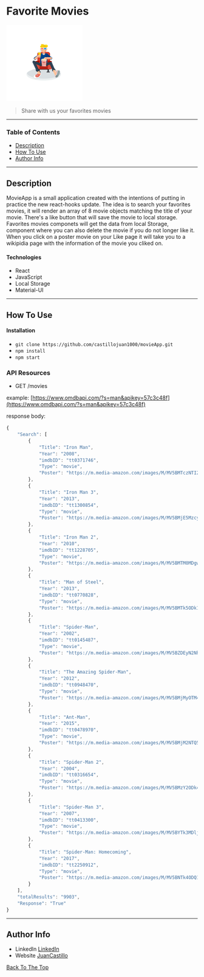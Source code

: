 # Favorite Movies 

 ![Project Image](img/favoriteMovies.png)

 > Share with us your favorites movies

 ---

 ### Table of Contents

- [Description](#description)
- [How To Use](#how-to-use)
- [Author Info](#author-info)

---

## Description

MovieApp is a small application created with the intentions of putting in practice the new react-hooks update. The idea is to search your favorites movies, it will render an array of 8 movie objects matching the title of your movie. There's a like button that will save the movie to local storage. Favorites movies componets will get the data from local Storage, component where you can also delete the movie if you do not longer like it. When you click on a poster movie on your Like page it will take you to a wikipidia page with the information of the movie you cliked on.

#### Technologies

- React 
- JavaScript 
- Local Storage
- Material-UI

---

## How To Use

#### Installation 

- `git clone https://github.com/castillojuan1000/movieApp.git`
- `npm install`
- `npm start`

### API Resources 

- GET /movies

example: [https://www.omdbapi.com/?s=man&apikey=57c3c48f](https://www.omdbapi.com/?s=man&apikey=57c3c48f)

response body: 

```javascript 
{
    "Search": [
        {
            "Title": "Iron Man",
            "Year": "2008",
            "imdbID": "tt0371746",
            "Type": "movie",
            "Poster": "https://m.media-amazon.com/images/M/MV5BMTczNTI2ODUwOF5BMl5BanBnXkFtZTcwMTU0NTIzMw@@._V1_SX300.jpg"
        },
        {
            "Title": "Iron Man 3",
            "Year": "2013",
            "imdbID": "tt1300854",
            "Type": "movie",
            "Poster": "https://m.media-amazon.com/images/M/MV5BMjE5MzcyNjk1M15BMl5BanBnXkFtZTcwMjQ4MjcxOQ@@._V1_SX300.jpg"
        },
        {
            "Title": "Iron Man 2",
            "Year": "2010",
            "imdbID": "tt1228705",
            "Type": "movie",
            "Poster": "https://m.media-amazon.com/images/M/MV5BMTM0MDgwNjMyMl5BMl5BanBnXkFtZTcwNTg3NzAzMw@@._V1_SX300.jpg"
        },
        {
            "Title": "Man of Steel",
            "Year": "2013",
            "imdbID": "tt0770828",
            "Type": "movie",
            "Poster": "https://m.media-amazon.com/images/M/MV5BMTk5ODk1NDkxMF5BMl5BanBnXkFtZTcwNTA5OTY0OQ@@._V1_SX300.jpg"
        },
        {
            "Title": "Spider-Man",
            "Year": "2002",
            "imdbID": "tt0145487",
            "Type": "movie",
            "Poster": "https://m.media-amazon.com/images/M/MV5BZDEyN2NhMjgtMjdhNi00MmNlLWE5YTgtZGE4MzNjMTRlMGEwXkEyXkFqcGdeQXVyNDUyOTg3Njg@._V1_SX300.jpg"
        },
        {
            "Title": "The Amazing Spider-Man",
            "Year": "2012",
            "imdbID": "tt0948470",
            "Type": "movie",
            "Poster": "https://m.media-amazon.com/images/M/MV5BMjMyOTM4MDMxNV5BMl5BanBnXkFtZTcwNjIyNzExOA@@._V1_SX300.jpg"
        },
        {
            "Title": "Ant-Man",
            "Year": "2015",
            "imdbID": "tt0478970",
            "Type": "movie",
            "Poster": "https://m.media-amazon.com/images/M/MV5BMjM2NTQ5Mzc2M15BMl5BanBnXkFtZTgwNTcxMDI2NTE@._V1_SX300.jpg"
        },
        {
            "Title": "Spider-Man 2",
            "Year": "2004",
            "imdbID": "tt0316654",
            "Type": "movie",
            "Poster": "https://m.media-amazon.com/images/M/MV5BMzY2ODk4NmUtOTVmNi00ZTdkLTlmOWYtMmE2OWVhNTU2OTVkXkEyXkFqcGdeQXVyMTQxNzMzNDI@._V1_SX300.jpg"
        },
        {
            "Title": "Spider-Man 3",
            "Year": "2007",
            "imdbID": "tt0413300",
            "Type": "movie",
            "Poster": "https://m.media-amazon.com/images/M/MV5BYTk3MDljOWQtNGI2My00OTEzLTlhYjQtOTQ4ODM2MzUwY2IwXkEyXkFqcGdeQXVyNTIzOTk5ODM@._V1_SX300.jpg"
        },
        {
            "Title": "Spider-Man: Homecoming",
            "Year": "2017",
            "imdbID": "tt2250912",
            "Type": "movie",
            "Poster": "https://m.media-amazon.com/images/M/MV5BNTk4ODQ1MzgzNl5BMl5BanBnXkFtZTgwMTMyMzM4MTI@._V1_SX300.jpg"
        }
    ],
    "totalResults": "9903",
    "Response": "True"
}

```
--- 

## Author Info
 - LinkedIn [LinkedIn](https://www.linkedin.com/in/juan-m-castillo-355403186/)
 - Website [JuanCastillo](https://juancastillo.dev/)

 [Back To The Top](#favorite-movies)